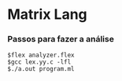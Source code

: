 # Matrix Lang

### Passos para fazer a análise

`$flex analyzer.flex`<br/>
`$gcc lex.yy.c -lfl`<br/>
`$./a.out program.ml`<br/>
